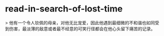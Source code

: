 # read-in-search-of-lost-time
\>
他有一个令人钦佩的母亲，对他无比宠爱，因此他遇到最细微的不和谐也如同受到伤害，最淡薄的敌意或者最不经意的可笑行径都会在他心头留下痛苦的记录。
